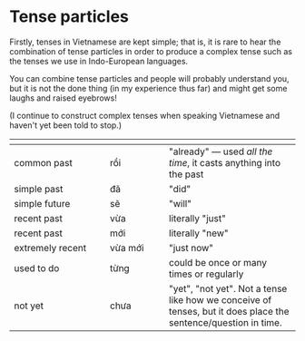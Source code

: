 # Tense particles

Firstly, tenses in Vietnamese are kept simple; that is, it is rare to hear the combination of tense particles in order to produce a complex tense such as the tenses we use in Indo-European languages.

You can combine tense particles and people will probably understand you, but it is not the done thing (in my experience thus far) and might get some laughs and raised eyebrows!

(I continue to construct complex tenses when speaking Vietnamese and haven't yet been told to stop.)

<table><thead><tr><th width="153"></th><th width="88"></th><th></th></tr></thead><tbody><tr><td>common past</td><td>rồi</td><td>"already" — used <em>all the time</em>, it casts anything into the past</td></tr><tr><td>simple past</td><td>đã</td><td>"did"</td></tr><tr><td>simple future</td><td>sẽ</td><td>"will"</td></tr><tr><td>recent past</td><td>vừa</td><td>literally "just"</td></tr><tr><td>recent past</td><td>mới</td><td>literally "new"</td></tr><tr><td>extremely recent</td><td>vừa mới</td><td>"just now"</td></tr><tr><td>used to do</td><td>từng</td><td>could be once or many times or regularly</td></tr><tr><td>not yet</td><td>chưa</td><td>"yet", "not yet". Not a tense like how we conceive of tenses, but it does place the sentence/question in time.</td></tr></tbody></table>

